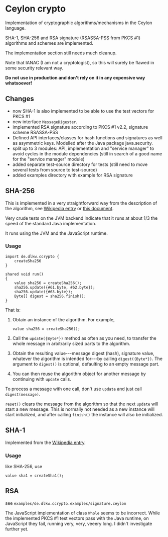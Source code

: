 # Ceylon crypto

Implementation of cryptographic algorithms/mechanisms in the Ceylon language.

SHA-1, SHA-256 and RSA signature (RSASSA-PSS from PKCS #1) algorithms and schemes are implemented.

The implementation section still needs much cleanup.

Note that IANAC (I am not a cryptologist), so this will surely be flawed in some security relevant way.

**Do not use in production and don't rely on it in any expensive way whatsoever!**

## Changes
* now SHA-1 is also implemented to be able to use the test vectors for PKCS #1
* new interface `MessageDigester`.
* implemented RSA signature according to PKCS #1 v2.2, signature scheme RSASSA-PSS
* Defined API interfaces/classes for hash functions and signatures as well as
  asymmetric keys. Modelled after the Java package java.security.
* split up to 3 modules: API, implementation and "service manager" to avoid cycles in the
  module dependencies (still in search of a good name for the "service manager" module)
* added separate test-source directory for tests (still need to move several tests from source to test-source)
* added examples directory with example for RSA signature

## SHA-256

This is implemented in a very straightforward way from the
description of the algorithm, see [Wikipedia entry](https://en.wikipedia.org/wiki/SHA-2) or
[this document](https://web.archive.org/web/20150315061807/http://csrc.nist.gov/groups/STM/cavp/documents/shs/sha256-384-512.pdf).

Very crude tests on the JVM backend indicate that it runs at about 1/3 the speed of the standard Java implementation.

It runs using the JVM and the JavaScript runtime.

### Usage

```
import de.dlkw.ccrypto {
    createSha256
}
    
shared void run()
{
    value sha256 = createSha256();
    sha256.update({#61.byte, #62.byte});
    sha256.update({#63.byte});
    Byte[] digest = sha256.finish();
}
```

That is:

   1. Obtain an instance of the algorithm. For example,
          
       `value sha256 = createSha256();`
          
   2. Call the `update({Byte*})` method as often as you
       need, to transfer the whole message in arbitrarily
       sized parts to the algorithm.
       
   3. Obtain the resulting value---message digest (hash),
       signature value, whatever the algorithm is intended
       for---by calling `digest({Byte*})`.
      The argument to `digest()` is optional, defaulting
      to an empty message part.
       
   4. You can then reuse the algorithm object for another
       message by continuing with `update` calls.
       
   To process a message with one call, don't use `update` and
   just call `digest(message)`.
   
   `reset()` clears the message from the algorithm so that
   the next `update` will start a new message. This is normally
   not needed as a new instance will start initialized, and after calling
   `finish()` the instance will also be initialized.

## SHA-1

Implemented from the [Wikipedia entry](https://en.wikipedia.org/wiki/SHA-1).

### Usage

like SHA-256, use 

`value sha1 = createSha1();`

## RSA

see `examples/de.dlkw.ccrypto.examples/signature.ceylon`

The JavaScript implementation of class `Whole` seems to be incorrect. While the
implemented PKCS #1 test vectors pass with the Java runtime, on JavaScript they fail,
running very, very, veeery long. I didn't investigate further yet.

